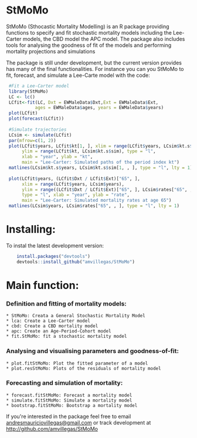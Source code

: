 StMoMo
========================================================

StMoMo (Sthocastic Mortality Modelling) is an R package providing functions to specify 
and fit stochastic mortality models including the Lee-Carter models, the CBD model 
the APC model. The package also includes tools for analysing the goodness of fit 
of the models and performing mortality projections and simulations

The package is still under development, but the current version provides has
many of the final functionalities. For instance you can you StMoMo to fit, 
forecast, and simulate a Lee-Carte model with the code:

 ```R
  #Fit a Lee-Carter model 
  library(StMoMo)
  LC <- lc()
  LCfit<-fit(LC, Dxt = EWMaleData$Dxt,Ext = EWMaleData$Ext,
            ages = EWMaleData$ages, years = EWMaleData$years)
  plot(LCfit)
  plot(forecast(LCfit))
  
  #Simulate trajectories
  LCsim <- simulate(LCfit)
  par(mfrow=c(1, 2))
  plot(LCfit$years, LCfit$kt[1, ], xlim = range(LCfit$years, LCsim$kt.s$years),
       ylim = range(LCfit$kt, LCsim$kt.s$sim), type = "l",
       xlab = "year", ylab = "kt",
       main = "Lee-Carter: Simulated paths of the period index kt")
  matlines(LCsim$kt.s$years, LCsim$kt.s$sim[1, , ], type = "l", lty = 1)
  
  plot(LCfit$years, (LCfit$Dxt / LCfit$Ext)["65", ],
       xlim = range(LCfit$years, LCsim$years),
       ylim = range((LCfit$Dxt / LCfit$Ext)["65", ], LCsim$rates["65", , ]),
       type = "l", xlab = "year", ylab = "rate",
       main = "Lee-Carter: Simulated mortality rates at age 65")
  matlines(LCsim$years, LCsim$rates["65", , ], type = "l", lty = 1)

````

# Installing:

To instal the latest development version: 

```R
    install.packages("devtools")
    devtools::install_github("amvillegas/StMoMo")
````

# Main function:

### Definition and fitting of mortality models:
    * StMoMo: Creata a General Stochastic Mortality Model
    * lca: Create a Lee-Carter model
    * cbd: Create a CBD mortality model
    * apc: Create an Age-Period-Cohort model
    * fit.StMoMo: fit a stochastic mortality model

### Analysing and visualising parameters and goodness-of-fit:
    * plot.fitStMoMo: Plot the fitted parameter of a model
    * plot.resStMoMo: Plots of the residuals of mortality model

### Forecasting and simulation of mortality:
    * forecast.fitStMoMo: Forecast a mortality model
    * simulate.fitStMoMo: Simulate a mortality model
    * bootstrap.fitStMoMo: Bootstrap a mortality model
    

If you're interested in the package feel free to email andresmauriciovillegas@gmail.com
or track development at http://github.com/amvillegas/StMoMo
